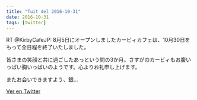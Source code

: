 ```yaml
---
title: "Tuit del 2016-10-31"
date: 2016-10-31
tags: [twitter]
---
```


RT @KirbyCafeJP: 8月5日にオープンしましたカービィカフェは、10月30日をもって全日程を終了いたしました。

皆さまの笑顔と共に過ごしたあっという間の3か月。さすがのカービィもお腹いっぱい胸いっぱいのようです。心よりお礼申し上げます。

またお会いできますよう、銀…



[Ver en Twitter](https://twitter.com/i/web/status/793219115993423873)
